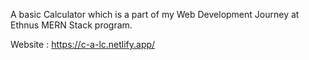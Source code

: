 A basic Calculator which is a part of my Web Development Journey at Ethnus MERN Stack program.

Website : <a href="https://c-a-lc.netlify.app/" >https://c-a-lc.netlify.app/</a>
